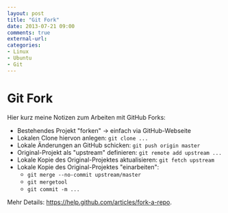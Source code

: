 ```yaml
---
layout: post
title: "Git Fork"
date: 2013-07-21 09:00
comments: true
external-url: 
categories: 
- Linux
- Ubuntu
- Git
---
```


Git Fork
========

Hier kurz meine Notizen zum Arbeiten mit GitHub Forks:

* Bestehendes Projekt "forken" -> einfach via GitHub-Webseite
* Lokalen Clone hiervon anlegen: `git clone ...`
* Lokale Änderungen an GitHub schicken:
  `git push origin master`
* Original-Projekt als "upstream" definieren:
  `git remote add upstream ...`
* Lokale Kopie des Original-Projektes aktualisieren:
  `git fetch upstream`
* Lokale Kopie des Original-Projektes "einarbeiten":
    * `git merge --no-commit upstream/master`
    * `git mergetool`
    * `git commit -m ...`

Mehr Details: <https://help.github.com/articles/fork-a-repo>.
